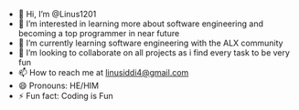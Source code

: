 - 👋 Hi, I’m @Linus1201
- 👀 I’m interested in learning more about software engineering and becoming a top programmer in near future
- 🌱 I’m currently learning software engineering with the ALX community
- 💞️ I’m looking to collaborate on all projects as i find every task to be very fun
- 📫 How to reach me at linusiddi4@gmail.com
- 😄 Pronouns: HE/HIM
- ⚡ Fun fact: Coding is Fun

<!---
Linus1201/Linus1201 is a ✨ special ✨ repository because its `README.md` (this file) appears on your GitHub profile.
You can click the Preview link to take a look at your changes.
--->

